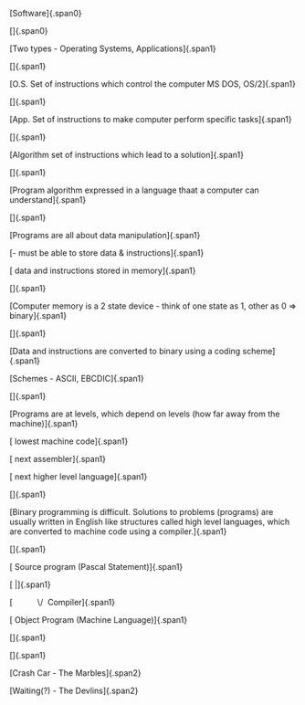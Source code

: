---
---

[Software]{.span0}

[]{.span0}

[Two types - Operating Systems, Applications]{.span1}

[]{.span1}

[O.S. Set of instructions which control the computer MS DOS,
OS/2]{.span1}

[]{.span1}

[App. Set of instructions to make computer perform specific
tasks]{.span1}

[]{.span1}

[Algorithm set of instructions which lead to a solution]{.span1}

[]{.span1}

[Program algorithm expressed in a language thaat a computer can
understand]{.span1}

[]{.span1}

[Programs are all about data manipulation]{.span1}

[- must be able to store data & instructions]{.span1}

[ data and instructions stored in memory]{.span1}

[]{.span1}

[Computer memory is a 2 state device - think of one state as 1, other as
0 =\> binary]{.span1}

[]{.span1}

[Data and instructions are converted to binary using a coding
scheme]{.span1}

[Schemes - ASCII, EBCDIC]{.span1}

[]{.span1}

[Programs are at levels, which depend on levels (how far away from the
machine)]{.span1}

[ lowest machine code]{.span1}

[ next assembler]{.span1}

[ next higher level language]{.span1}

[]{.span1}

[Binary programming is difficult. Solutions to problems (programs) are
usually written in English like structures called high level languages,
which are converted to machine code using a compiler.]{.span1}

[]{.span1}

[ Source program (Pascal Statement)]{.span1}

[ \|]{.span1}

[           \\/  Compiler]{.span1}

[ Object Program (Machine Language)]{.span1}

[]{.span1}

[]{.span1}

[Crash Car - The Marbles]{.span2}

[Waiting(?) - The Devlins]{.span2}
